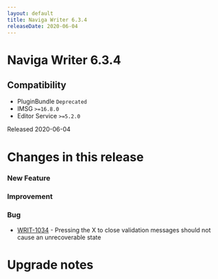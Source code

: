 ```yaml
---
layout: default
title: Naviga Writer 6.3.4
releaseDate: 2020-06-04
---
```

<div class="jumbotron">
    <h1>Naviga Writer 6.3.4</h1>    
    <h2>Compatibility</h2>
    <ul>
        <li>PluginBundle <code>Deprecated</code></li>
        <li>IMSG <code>>=16.8.0</code></li>
        <li>Editor Service <code>>=5.2.0</code></li>
    </ul>
</div>

Released 2020-06-04

 

# Changes in this release  


### New Feature 



### Improvement 



### Bug 
 
 * [WRIT-1034](https://jira.infomaker.se/browse/WRIT-1034) - Pressing the X to close validation messages should not cause an unrecoverable state 




# Upgrade notes  
           

